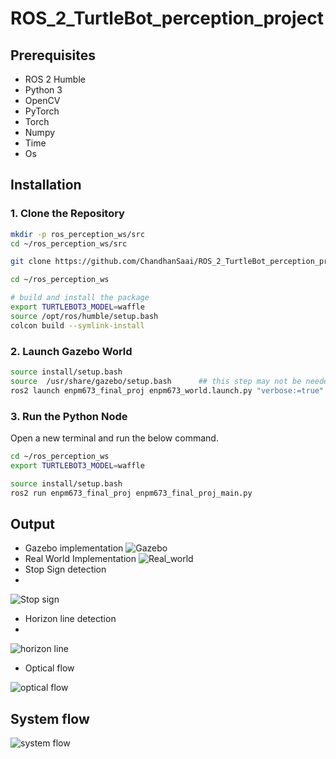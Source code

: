 # ROS_2_TurtleBot_perception_project


## Prerequisites

- ROS 2 Humble
- Python 3 
- OpenCV
- PyTorch
- Torch
- Numpy
- Time
- Os

## Installation

### 1. Clone the Repository

```bash
mkdir -p ros_perception_ws/src
cd ~/ros_perception_ws/src

git clone https://github.com/ChandhanSaai/ROS_2_TurtleBot_perception_project.git

cd ~/ros_perception_ws

# build and install the package
export TURTLEBOT3_MODEL=waffle
source /opt/ros/humble/setup.bash 
colcon build --symlink-install 

```

### 2. Launch Gazebo World

```bash
source install/setup.bash
source  /usr/share/gazebo/setup.bash      ## this step may not be needed
ros2 launch enpm673_final_proj enpm673_world.launch.py "verbose:=true"

```

### 3. Run the Python Node
Open a new terminal and run the below command.
```bash
cd ~/ros_perception_ws
export TURTLEBOT3_MODEL=waffle

source install/setup.bash
ros2 run enpm673_final_proj enpm673_final_proj_main.py
```
## Output
- Gazebo implementation
![Gazebo](Gazebo_implementation_gif.gif)
- Real World Implementation
![Real_world](Real_world_implementation_gif.gif)
- Stop Sign detection
- 
![Stop sign](Stop_sign_picture.jpg)
- Horizon line detection
- 
![horizon line](horizon_line_image.png)
- Optical flow

![optical flow](Optical_flow_picture.jpg)

## System flow
![system flow](System_flow_picture.png)

